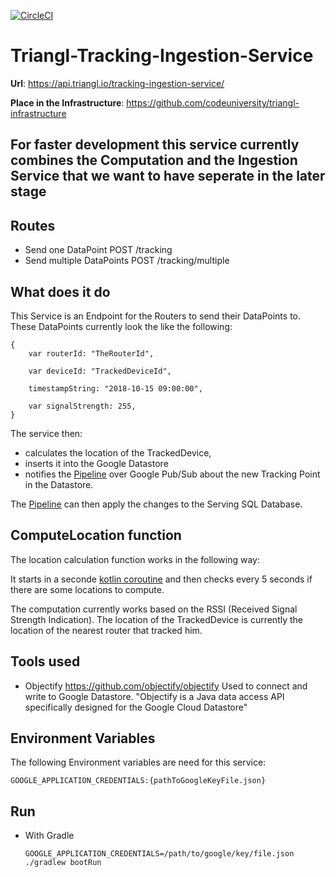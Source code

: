 [![CircleCI](https://circleci.com/gh/codeuniversity/triangl-tracking-ingestion-service.svg?style=svg&circle-token=b99f88e5552bf9e270d2ed455a1b221163a48819)](https://circleci.com/gh/codeuniversity/triangl-tracking-ingestion-service)

# Triangl-Tracking-Ingestion-Service
**Url**: https://api.triangl.io/tracking-ingestion-service/

**Place in the Infrastructure**: https://github.com/codeuniversity/triangl-infrastructure

## For faster development this service currently combines the Computation and the Ingestion Service that we want to have seperate in the later stage

## Routes

- Send one DataPoint POST /tracking
- Send multiple DataPoints POST /tracking/multiple

## What does it do
This Service is an Endpoint for the Routers to send their DataPoints to. These DataPoints currently look the like the following:
```
{
    var routerId: "TheRouterId",

    var deviceId: "TrackedDeviceId",

    timestampString: "2018-10-15 09:00:00",

    var signalStrength: 255,
}
```
The service then:
- calculates the location of the TrackedDevice,
- inserts it into the Google Datastore 
- notifies the [Pipeline](https://github.com/codeuniversity/triangl-processing-pipeline) over Google Pub/Sub about the new Tracking Point in the Datastore. 

The [Pipeline](https://github.com/codeuniversity/triangl-processing-pipeline) can then apply the changes to the Serving SQL Database.

## ComputeLocation function
The location calculation function works in the following way:

It starts in a seconde [kotlin coroutine](https://kotlinlang.org/docs/reference/coroutines-overview.html) and then checks
every 5 seconds if there are some locations to compute.

The computation currently works based on the RSSI (Received Signal Strength Indication). The location of the TrackedDevice is currently the location of the nearest router that tracked him.

## Tools used
- Objectify
  https://github.com/objectify/objectify
  Used to connect and write to Google Datastore. "Objectify is a Java data access API specifically designed for the Google Cloud Datastore"

## Environment Variables
The following Environment variables are need for this service:

```GOOGLE_APPLICATION_CREDENTIALS:{pathToGoogleKeyFile.json}```

## Run
- With Gradle

  ```GOOGLE_APPLICATION_CREDENTIALS=/path/to/google/key/file.json ./gradlew bootRun```
